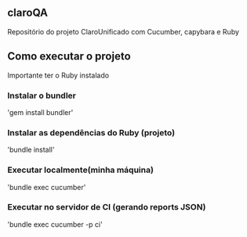 ## claroQA
Repositório do projeto ClaroUnificado com Cucumber, capybara e Ruby

## Como executar o projeto

Importante ter o Ruby instalado

### Instalar o bundler
'gem install bundler'

### Instalar as dependências do Ruby (projeto)
'bundle install'

### Executar localmente(minha máquina)
'bundle exec cucumber'

### Executar no servidor de CI (gerando reports JSON)
'bundle exec cucumber -p ci'

